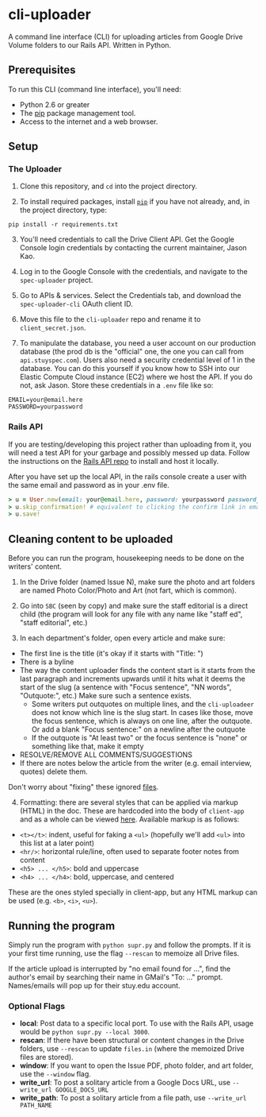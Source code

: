 # cli-uploader

A command line interface (CLI) for uploading articles from Google Drive Volume folders to our Rails API. Written in Python.

## Prerequisites

To run this CLI (command line interface), you'll need:
- Python 2.6 or greater
- The [pip](https://pypi.python.org/pypi/pip) package management tool.
- Access to the internet and a web browser.

## Setup

### The Uploader

1. Clone this repository, and `cd` into the project directory.

2. To install required packages, install [`pip`](https://pip.pypa.io/en/stable/installing) if you have not already, and, in the project directory, type:
```
pip install -r requirements.txt
```

3. You'll need credentials to call the Drive Client API. Get the Google Console login credentials by contacting the current maintainer, Jason Kao.

4. Log in to the Google Console with the credentials, and navigate to the `spec-uploader` project.

5. Go to APIs & services. Select the Credentials tab, and download the `spec-uploader-cli` OAuth client ID.

6. Move this file to the `cli-uploader` repo and rename it to `client_secret.json`.

7. To manipulate the database, you need a user account on our production database (the prod db is the "official" one, the one you can call from `api.stuyspec.com`). Users also need a security credential level of 1 in the database. You can do this yourself if you know how to SSH into our Elastic Compute Cloud instance (EC2) where we host the API. If you do not, ask Jason. Store these credentials in a `.env` file like so:
```
EMAIL=your@email.here
PASSWORD=yourpassword
```

### Rails API

If you are testing/developing this project rather than uploading from it, you will need a test API for your garbage and possibly messed up data. Follow the instructions on the [Rails API repo](http://github.com/stuyspec/stuy-spec-api) to install and host it locally.

After you have set up the local API, in the rails console create a user with the same email and password as in your .env file.
```rb
> u = User.new(email: your@email.here, password: yourpassword password_confirmation: yourpassword )
> u.skip_confirmation! # equivalent to clicking the confirm link in email
> u.save!
```

## Cleaning content to be uploaded

Before you can run the program, housekeeping needs to be done on the writers' content.

1. In the Drive folder (named Issue N), make sure the photo and art folders are named Photo Color/Photo and Art (not fart, which is common).

2. Go into `SBC` (seen by copy) and make sure the staff editorial is a direct child (the program will look for any file with any name like "staff ed", "staff editorial", etc.)

3. In each department's folder, open every article and make sure:
- The first line is the title (it's okay if it starts with "Title: ")
- There is a byline
- The way the content uploader finds the content start is it starts from the last paragraph and increments upwards until it hits what it deems the start of the slug (a sentence with "Focus sentence", "NN words", "Outquote:", etc.) Make sure such a sentence exists.
  - Some writers put outquotes on multiple lines, and the `cli-uploadeer` does not know which line is the slug start. In cases like those, move the focus sentence, which is always on one line, after the outquote. Or add a blank "Focus sentence:" on a newline after the outquote
  - If the outquote is "At least two" or the focus sentence is "none" or something like that, make it empty
- RESOLVE/REMOVE ALL COMMENTS/SUGGESTIONS
- If there are notes below the article from the writer (e.g. email interview, quotes) delete them.

Don't worry about "fixing" these ignored [files](https://github.com/stuyspec/cli-uploader/blob/master/supr.py#L474).
  
4. Formatting: there are several styles that can be applied via markup (HTML) in the doc. These are hardcoded into the body of `client-app` and as a whole can be viewed [here](https://github.com/stuyspec/client-app/blob/develop/src/js/modules/articles/components/ArticleBody.js#L25). Available markup is as follows:
- `<t></t>`: indent, useful for faking a `<ul>` (hopefully we'll add `<ul>` into this list at a later point)
- `<hr/>`: horizontal rule/line, often used to separate footer notes from content
- `<h5> ... </h5>`: bold and uppercase
- `<h4> ... </h4>`: bold, uppercase, and centered

These are the ones styled specially in client-app, but any HTML markup can be used (e.g. `<b>`, `<i>`, `<u>`).



## Running the program

Simply run the program with `python supr.py` and follow the prompts. If it is your first time running, use the flag `--rescan` to memoize all Drive files.

If the article upload is interrupted by "no email found for ...", find the author's email by searching their name in GMail's "To: ..." prompt. Names/emails will pop up for their stuy.edu account.

### Optional Flags

- **local**: Post data to a specific local port. To use with the Rails API, usage would be `python supr.py --local 3000`.
- **rescan**: If there have been structural or content changes in the Drive folders, use `--rescan` to update `files.in` (where the memoized Drive files are stored).
- **window**: If you want to open the Issue PDF, photo folder, and art folder, use the `--window` flag.
- **write_url**: To post a solitary article from a Google Docs URL, use `--write_url GOOGLE_DOCS_URL`
- **write_path**: To post a solitary article from a file path, use `--write_url PATH_NAME`
